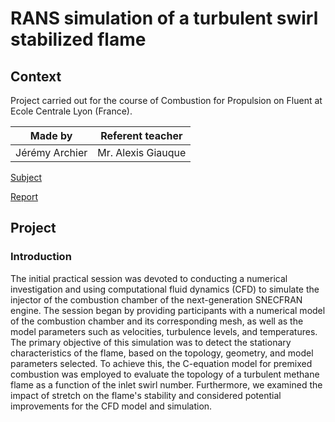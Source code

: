 # RANS simulation of a turbulent swirl stabilized flame
## Context
Project carried out for the course of Combustion for Propulsion on Fluent at Ecole Centrale Lyon (France).

| Made by | Referent teacher | 
| ------------- |:-------------:|
| Jérémy Archier | Mr. Alexis Giauque |

[Subject](Report/Combustion_BE_Numerics_ressource_AG.pdf)

[Report](Report/Report_CombustionForPropulsion_PracticalSession1_Archier_Bourakkadi.pdf)


## Project
### Introduction
The initial practical session was devoted to conducting a numerical investigation and using computational fluid dynamics (CFD) to simulate the injector of the combustion chamber of the next-generation SNECFRAN engine. The session began by providing participants with a numerical model of the combustion chamber and its corresponding mesh, as well as the model parameters such as velocities, turbulence levels, and temperatures. The primary objective of this simulation was to detect the stationary characteristics of the flame, based on the topology, geometry, and model parameters selected. To achieve this, the C-equation model for premixed combustion was employed to evaluate the topology of a turbulent methane flame as a function of the inlet swirl number. Furthermore, we examined the impact of stretch on the flame's stability and considered potential improvements for the CFD model and simulation.
